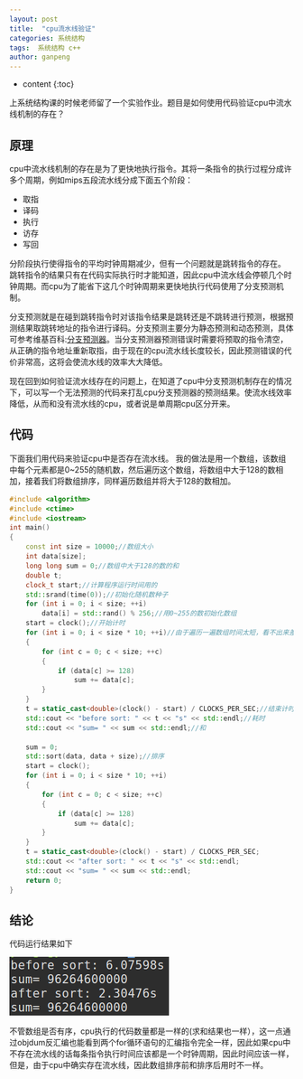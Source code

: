 ```yaml
---
layout: post
title:  "cpu流水线验证"
categories: 系统结构
tags:  系统结构 c++
author: ganpeng
---
```


* content
{:toc}

上系统结构课的时候老师留了一个实验作业。题目是如何使用代码验证cpu中流水线机制的存在？


## 原理

cpu中流水线机制的存在是为了更快地执行指令。其将一条指令的执行过程分成许多个周期，例如mips五段流水线分成下面五个阶段：
- 取指
- 译码
- 执行
- 访存
- 写回



分阶段执行使得指令的平均时钟周期减少，但有一个问题就是跳转指令的存在。
跳转指令的结果只有在代码实际执行时才能知道，因此cpu中流水线会停顿几个时钟周期。而cpu为了能省下这几个时钟周期来更快地执行代码使用了分支预测机制。

分支预测就是在碰到跳转指令时对该指令结果是跳转还是不跳转进行预测，根据预测结果取跳转地址的指令进行译码。分支预测主要分为静态预测和动态预测，具体可参考维基百科:[分支预测器](https://zh.wikipedia.org/wiki/%E5%88%86%E6%94%AF%E9%A0%90%E6%B8%AC%E5%99%A8)。当分支预测器预测错误时需要将预取的指令清空，从正确的指令地址重新取指，由于现在的cpu流水线长度较长，因此预测错误的代价非常高，这将会使流水线的效率大大降低。

现在回到如何验证流水线存在的问题上，在知道了cpu中分支预测机制存在的情况下，可以写一个无法预测的代码来打乱cpu分支预测器的预测结果。使流水线效率降低，从而和没有流水线的cpu，或者说是单周期cpu区分开来。


## 代码

下面我们用代码来验证cpu中是否存在流水线。
我的做法是用一个数组，该数组中每个元素都是0~255的随机数，然后遍历这个数组，将数组中大于128的数相加，接着我们将数组排序，同样遍历数组并将大于128的数相加。
```c++
#include <algorithm>
#include <ctime>
#include <iostream>
int main()
{
	const int size = 10000;//数组大小
	int data[size];
	long long sum = 0;//数组中大于128的数的和
	double t;
	clock_t start;//计算程序运行时间用的
	std::srand(time(0));//初始化随机数种子
	for (int i = 0; i < size; ++i)
		data[i] = std::rand() % 256;//用0~255的数初始化数组
	start = clock();//开始计时
	for (int i = 0; i < size * 10; ++i)//由于遍历一遍数组时间太短，看不出来差别，因此重复多次遍历数组
	{
		for (int c = 0; c < size; ++c)
		{
			if (data[c] >= 128)
				sum += data[c];
		}
	}
	t = static_cast<double>(clock() - start) / CLOCKS_PER_SEC;//结束计时
	std::cout << "before sort: " << t << "s" << std::endl;//耗时
	std::cout << "sum= " << sum << std::endl;//和

	sum = 0;
	std::sort(data, data + size);//排序
	start = clock();
	for (int i = 0; i < size * 10; ++i)
	{
		for (int c = 0; c < size; ++c)
		{
			if (data[c] >= 128)
				sum += data[c];
		}
	}
	t = static_cast<double>(clock() - start) / CLOCKS_PER_SEC;
	std::cout << "after sort: " << t << "s" << std::endl;
	std::cout << "sum= " << sum << std::endl;
	return 0;
}
```

## 结论

代码运行结果如下

![result](/static/pipeline.png)


不管数组是否有序，cpu执行的代码数量都是一样的(求和结果也一样），这一点通过objdum反汇编也能看到两个for循环语句的汇编指令完全一样，因此如果cpu中不存在流水线的话每条指令执行时间应该都是一个时钟周期，因此时间应该一样，但是，由于cpu中确实存在流水线，因此数组排序前和排序后用时不一样。